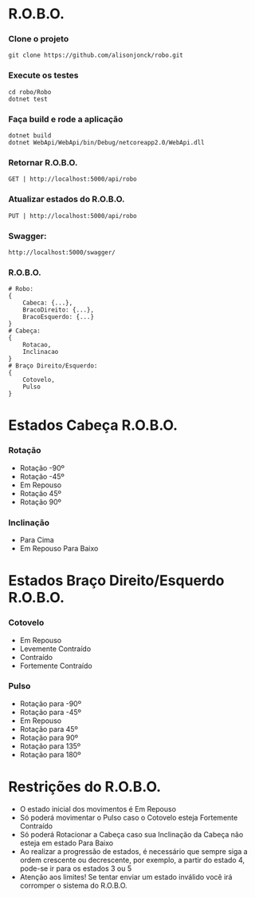 # R.O.B.O.

### Clone o projeto
```
git clone https://github.com/alisonjonck/robo.git
```

### Execute os testes
```
cd robo/Robo
dotnet test
```

### Faça build e rode a aplicação
```
dotnet build
dotnet WebApi/WebApi/bin/Debug/netcoreapp2.0/WebApi.dll
```
### Retornar R.O.B.O.
```
GET | http://localhost:5000/api/robo
```
### Atualizar estados do R.O.B.O.
```
PUT | http://localhost:5000/api/robo
```

### Swagger:

```http://localhost:5000/swagger/```

### R.O.B.O.
```
# Robo:
{
    Cabeca: {...},
    BracoDireito: {...},
    BracoEsquerdo: {...}
}
# Cabeça:
{
    Rotacao,
    Inclinacao
}
# Braço Direito/Esquerdo:
{
    Cotovelo,
    Pulso
}
```
# Estados Cabeça R.O.B.O.

### Rotação
* Rotação -90º
* Rotação -45º
* Em Repouso
* Rotação 45º
* Rotação 90º

### Inclinação
* Para Cima
* Em Repouso
Para Baixo

# Estados Braço Direito/Esquerdo R.O.B.O.

### Cotovelo
* Em Repouso
* Levemente Contraído
* Contraído
* Fortemente Contraído

### Pulso
* Rotação para -90º
* Rotação para -45º
* Em Repouso
* Rotação para 45º
* Rotação para 90º
* Rotação para 135º
* Rotação para 180º


# Restrições do R.O.B.O.

* O estado inicial dos movimentos é Em Repouso
* Só poderá movimentar o Pulso caso o Cotovelo esteja Fortemente Contraído
* Só poderá Rotacionar a Cabeça caso sua Inclinação da Cabeça não esteja em estado Para Baixo
* Ao realizar a progressão de estados, é necessário que sempre siga a ordem crescente ou decrescente, por exemplo, a partir do estado 4, pode-se ir para os estados 3 ou 5
* Atenção aos limites! Se tentar enviar um estado inválido você irá corromper o sistema do R.O.B.O.